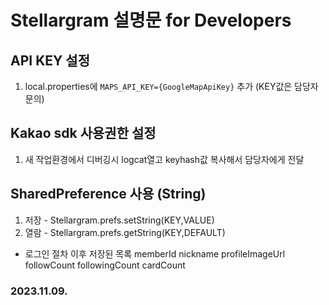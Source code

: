 # Stellargram 설명문 for Developers

## API KEY 설정

1. local.properties에 `MAPS_API_KEY={GoogleMapApiKey}` 추가 (KEY값은 담당자 문의)

## Kakao sdk 사용권한 설정

1. 새 작업환경에서 디버깅시 logcat열고 keyhash값 복사해서 담당자에게 전달

## SharedPreference 사용 (String)
1. 저장 - Stellargram.prefs.setString(KEY,VALUE) 
2. 열람 - Stellargram.prefs.getString(KEY,DEFAULT)

- 로그인 절차 이후 저장된 목록
  memberId
  nickname
  profileImageUrl
  followCount
  followingCount
  cardCount


### 2023.11.09.

